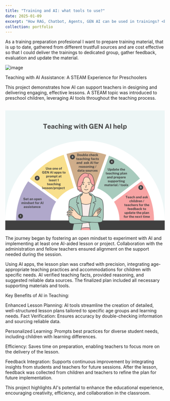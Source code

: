 ```yaml
---
title: "Training and AI: what tools to use?"
date: 2025-01-09
excerpt: "How RAG, Chatbot, Agents, GEN AI can be used in trainings? <br/> <br/> <img src='/images/Teaching with GEN AI help.png'>"
collection: portfolio
---
```


As a training preparation profesional I want to prepare training material, that is up to date, gathered from different trustfull sources and are cost effective so that I could deliver the trainings to dedicated group, gather feedback, evaluation and update the material. 

<img width="1084" height="868" alt="image" src="https://github.com/user-attachments/assets/b78db33f-0a01-4004-b3f7-196e615daed1" />

Teaching with AI Assistance: A STEAM Experience for Preschoolers

This project demonstrates how AI can support teachers in designing and delivering engaging, effective lessons. A STEAM topic was introduced to preschool children, leveraging AI tools throughout the teaching process.

<br/><img src='/images/Teaching with GEN AI help.png'><br/>

The journey began by fostering an open mindset to experiment with AI and implementing at least one AI-aided lesson or project. Collaboration with the administration and fellow teachers ensured alignment on the support needed during the session.

Using AI apps, the lesson plan was crafted with precision, integrating age-appropriate teaching practices and accommodations for children with specific needs. AI verified teaching facts, provided reasoning, and suggested reliable data sources. The finalized plan included all necessary supporting materials and tools.

Key Benefits of AI in Teaching:

Enhanced Lesson Planning: AI tools streamline the creation of detailed, well-structured lesson plans tailored to specific age groups and learning needs.
Fact Verification: Ensures accuracy by double-checking information and sourcing reliable data.

Personalized Learning: Prompts best practices for diverse student needs, including children with learning differences.

Efficiency: Saves time on preparation, enabling teachers to focus more on the delivery of the lesson.

Feedback Integration: Supports continuous improvement by integrating insights from students and teachers for future sessions.
After the lesson, feedback was collected from children and teachers to refine the plan for future implementation. 

This project highlights AI's potential to enhance the educational experience, encouraging creativity, efficiency, and collaboration in the classroom.
